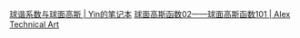 [球谐系数与球面高斯 | Yin的笔记本](http://www.yindaheng98.top/%E5%9B%BE%E5%BD%A2%E5%AD%A6/%E7%90%83%E8%B0%90%E7%B3%BB%E6%95%B0.html)
[球面高斯函数02——球面高斯函数101 | Alex Technical Art](https://cuihongzhi1991.github.io/blog/2020/05/02/sg02/)